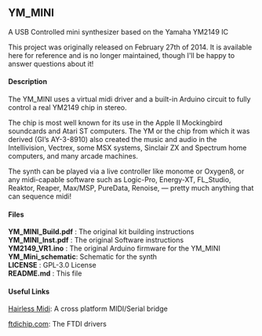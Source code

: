 ## YM_MINI

A USB Controlled mini synthesizer based on the Yamaha YM2149 IC

This project was originally released on February 27th of 2014. It is available here for reference and is no longer maintained, though I'll be happy to answer questions about it!

#### Description

The YM_MINI uses a virtual midi driver and a built-in Arduino circuit to fully control a real YM2149 chip in stereo.

The chip is most well known for its use in the Apple II Mockingbird soundcards and Atari ST computers. The YM or the chip from which it was derived (GI’s AY-3-8910) also created the music and audio in the Intellivision, Vectrex, some MSX systems, Sinclair ZX and Spectrum home computers, and many arcade machines.

The synth can be played via a live controller like monome or Oxygen8, or any midi-capable software such as Logic-Pro, Energy-XT, FL_Studio, Reaktor, Reaper, Max/MSP, PureData, Renoise, — pretty much anything that can sequence midi!


#### Files

**YM_MINI_Build.pdf** : The original kit building instructions  
**YM_MINI_Inst.pdf** : The original Software instructions  
**YM2149_VR1.ino** : The original Arduino firmware for the YM_MINI  
**YM_Mini_schematic**: Schematic for the synth  
**LICENSE** : GPL-3.0 License  
**README.md** : This file

#### Useful Links
[Hairless Midi](https://github.com/projectgus/hairless-midiserial): A cross platform MIDI/Serial bridge

[ftdichip.com](https://www.ftdichip.com/Drivers/VCP.htm): The FTDI drivers
